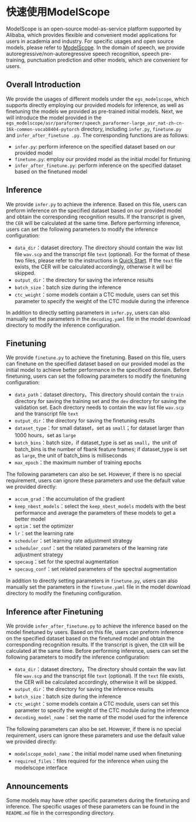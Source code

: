 # 快速使用ModelScope
ModelScope is an open-source model-as-service platform supported by Alibaba, which provides flexible and convenient model applications for users in academia and industry. For specific usages and open source models, please refer to [ModelScope](https://www.modelscope.cn/models?page=1&tasks=auto-speech-recognition). In the domain of speech, we provide autoregressive/non-autoregressive speech recognition, speech pre-training, punctuation prediction and other models, which are convenient for users.

## Overall Introduction
We provide the usages of different models under the `egs_modelscope`, which supports directly employing our provided models for inference, as well as finetuning the models we provided as pre-trained initial models. Next, we will introduce the model provided in the `egs_modelscope/asr/paraformer/speech_paraformer-large_asr_nat-zh-cn-16k-common-vocab8404-pytorch` directory, including `infer.py`, `finetune.py` and `infer_after_finetune .py`. The corresponding functions are as follows:
- `infer.py`: perform inference on the specified dataset based on our provided model
- `finetune.py`: employ our provided model as the initial model for fintuning
- `infer_after_finetune.py`: perform inference on the specified dataset based on the finetuned model

## Inference
We provide `infer.py` to achieve the inference. Based on this file, users can preform inference on the specified dataset based on our provided model and obtain the corresponding recognition results. If the transcript is given, the `CER` will be calculated at the same time. Before performing inference, users can set the following parameters to modify the inference configuration:
* `data_dir`：dataset directory. The directory should contain the wav list file `wav.scp` and the transcript file `text` (optional). For the format of these two files, please refer to the instructions in [Quick Start](./get_started.md). If the `text` file exists, the CER will be calculated accordingly, otherwise it will be skipped.
* `output_dir`：the directory for saving the inference results
* `batch_size`：batch size during the inference
* `ctc_weight`：some models contain a CTC module, users can set this parameter to specify the weight of the CTC module during the inference

In addition to directly setting parameters in `infer.py`, users can also manually set the parameters in the `decoding.yaml` file in the model download directory to modify the inference configuration.

## Finetuning
We provide `finetune.py` to achieve the finetuning. Based on this file, users can finetune on the specified dataset based on our provided model as the initial model to achieve better performance in the specificed domain. Before finetuning, users can set the following parameters to modify the finetuning configuration:
* `data_path`：dataset directory。This directory should contain the `train` directory for saving the training set and the `dev` directory for saving the validation set. Each directory needs to contain the wav list file `wav.scp` and the transcript file `text`
* `output_dir`：the directory for saving the finetuning results
* `dataset_type`：for small dataset，set as `small`；for dataset larger than 1000 hours，set as `large`
* `batch_bins`：batch size，if dataset_type is set as `small`，the unit of batch_bins is the number of fbank feature frames; if dataset_type is set as `large`, the unit of batch_bins is milliseconds
* `max_epoch`：the maximum number of training epochs

The following parameters can also be set. However, if there is no special requirement, users can ignore these parameters and use the default value we provided directly:
* `accum_grad`：the accumulation of the gradient
* `keep_nbest_models`：select the `keep_nbest_models` models with the best performance and average the parameters 
  of these models to get a better model
* `optim`：set the optimizer
* `lr`：set the learning rate
* `scheduler`：set learning rate adjustment strategy
* `scheduler_conf`：set the related parameters of the learning rate adjustment strategy
* `specaug`：set for the spectral augmentation
* `specaug_conf`：set related parameters of the spectral augmentation

In addition to directly setting parameters in `finetune.py`, users can also manually set the parameters in the `finetune.yaml` file in the model download directory to modify the finetuning configuration.

## Inference after Finetuning
We provide `infer_after_finetune.py` to achieve the inference based on the model finetuned by users. Based on this file, users can preform inference on the specified dataset based on the finetuned model and obtain the corresponding recognition results. If the transcript is given, the `CER` will be calculated at the same time. Before performing inference, users can set the following parameters to modify the inference configuration:
* `data_dir`：dataset directory。The directory should contain the wav list file `wav.scp` and the transcript file `text` (optional). If the `text` file exists, the CER will be calculated accordingly, otherwise it will be skipped.
* `output_dir`：the directory for saving the inference results
* `batch_size`：batch size during the inference
* `ctc_weight`：some models contain a CTC module, users can set this parameter to specify the weight of the CTC module during the inference
* `decoding_model_name`：set the name of the model used for the inference

The following parameters can also be set. However, if there is no special requirement, users can ignore these parameters and use the default value we provided directly:
* `modelscope_model_name`：the initial model name used when finetuning
* `required_files`：files required for the inference when using the modelscope interface

## Announcements
Some models may have other specific parameters during the finetuning and inference. The specific usages of these parameters can be found in the `README.md` file in the corresponding directory.